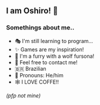 ## I am Oshiro! 🐺

### Somethings about me..
- 🎭  I'm still learning to program...
- ✨  Games are my inspiration!
- 🐺  I'm a furry with a wolf fursona!
- 💬  Feel free to contact me!
- 🇧🇷  Brazilian
- 🦴  Pronouns: He/him
- 🕸   I LOVE COFFE!!
  
*(pfp not mine)*
